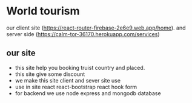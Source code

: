 # World tourism

 our client site  (https://react-router-firebase-2e6e9.web.app/home).
 and server side (https://calm-tor-36170.herokuapp.com/services)

## our site
 * this site help you booking truist country and placed.
 * this site give some discount
 * we make this site client and sever site use
 * use in site react react-bootstrap react hook form
 * for backend we use node express and mongodb database


